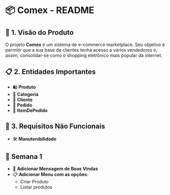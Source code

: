 # 📦 Comex - README

## 🌟 1. Visão do Produto
O projeto **Comex** é um sistema de e-commerce marketplace. Seu objetivo é permitir que a sua base de clientes tenha acesso a vários vendedores e, assim, consolidar-se como o shopping eletrônico mais popular da internet.

## 📋 2. Entidades Importantes
- 🛍️ **Produto**
- 📂 **Categoria**
- 👤 **Cliente**
- 🧾 **Pedido**
- 🧩 **ItemDePedido**

## 🔧 3. Requisitos Não Funcionais
- 🛠️ **Manutenibilidade**

## 📅 Semana 1
- 👋 **Adicionar Mensagem de Boas Vindas**
- 📋 **Adicionar Menu com as opções**: 
  - Criar Produto
  - Listar produtos





